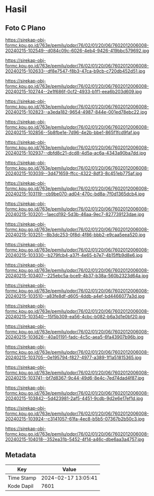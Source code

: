 # Hasil

## Foto C Plano

https://sirekap-obj-formc.kpu.go.id/763e/pemilu/pdpr/76/02/01/20/06/7602012006008-20240215-102549--d084c09c-6026-4eb4-9426-419bbc579692.jpg

https://sirekap-obj-formc.kpu.go.id/763e/pemilu/pdpr/76/02/01/20/06/7602012006008-20240215-102633--df8e7547-f8b3-47ca-b9cb-c720db452d51.jpg

https://sirekap-obj-formc.kpu.go.id/763e/pemilu/pdpr/76/02/01/20/06/7602012006008-20240215-102744--2e1f686f-0cf2-4933-b1f1-eea6b203d609.jpg

https://sirekap-obj-formc.kpu.go.id/763e/pemilu/pdpr/76/02/01/20/06/7602012006008-20240215-102823--a3eda182-9654-4987-844e-001ed78ebc22.jpg

https://sirekap-obj-formc.kpu.go.id/763e/pemilu/pdpr/76/02/01/20/06/7602012006008-20240215-102856--5b8fbe1e-7d96-4e2b-bbe1-865f1fcd9faf.jpg

https://sirekap-obj-formc.kpu.go.id/763e/pemilu/pdpr/76/02/01/20/06/7602012006008-20240215-102937--dbfd8c21-dcd8-4d5a-ac6a-4343a90ba7dd.jpg

https://sirekap-obj-formc.kpu.go.id/763e/pemilu/pdpr/76/02/01/20/06/7602012006008-20240215-103039--3d471659-ffcc-4322-8df3-8c451eb775af.jpg

https://sirekap-obj-formc.kpu.go.id/763e/pemilu/pdpr/76/02/01/20/06/7602012006008-20240215-103119--cb9be070-ad04-470c-bd8a-7f0d1365dcb4.jpg

https://sirekap-obj-formc.kpu.go.id/763e/pemilu/pdpr/76/02/01/20/06/7602012006008-20240215-103201--1aecd192-5d3b-46aa-9ec7-827739123dae.jpg

https://sirekap-obj-formc.kpu.go.id/763e/pemilu/pdpr/76/02/01/20/06/7602012006008-20240215-103251--8b3dc253-0f8d-4f86-bbb2-e9caa5eea520.jpg

https://sirekap-obj-formc.kpu.go.id/763e/pemilu/pdpr/76/02/01/20/06/7602012006008-20240215-103330--b279fcb4-a37f-4e65-b7e7-4b15ffb9d8e6.jpg

https://sirekap-obj-formc.kpu.go.id/763e/pemilu/pdpr/76/02/01/20/06/7602012006008-20240215-103407--225ebc5a-bce9-4b37-b38a-560b2323d64a.jpg

https://sirekap-obj-formc.kpu.go.id/763e/pemilu/pdpr/76/02/01/20/06/7602012006008-20240215-103510--a83fe8df-d605-4ddb-a4ef-bd4466077a3d.jpg

https://sirekap-obj-formc.kpu.go.id/763e/pemilu/pdpr/76/02/01/20/06/7602012006008-20240215-103540--15f5b309-ea56-4cbc-b082-b6a3d1e0bf20.jpg

https://sirekap-obj-formc.kpu.go.id/763e/pemilu/pdpr/76/02/01/20/06/7602012006008-20240215-103626--40a01191-fadc-4c5c-aea5-6fa43907b96b.jpg

https://sirekap-obj-formc.kpu.go.id/763e/pemilu/pdpr/76/02/01/20/06/7602012006008-20240215-103705--0e195794-f827-4977-a389-1f1a51815365.jpg

https://sirekap-obj-formc.kpu.go.id/763e/pemilu/pdpr/76/02/01/20/06/7602012006008-20240215-103741--bf7d8367-9c44-49d6-8e4c-7ed74dad4f87.jpg

https://sirekap-obj-formc.kpu.go.id/763e/pemilu/pdpr/76/02/01/20/06/7602012006008-20240215-103842--5d423981-2af5-4451-9cdb-9d2e6e17ef1d.jpg

https://sirekap-obj-formc.kpu.go.id/763e/pemilu/pdpr/76/02/01/20/06/7602012006008-20240215-103924--c3141057-61fa-4ec8-b5b5-07367b2b50c3.jpg

https://sirekap-obj-formc.kpu.go.id/763e/pemilu/pdpr/76/02/01/20/06/7602012006008-20240215-104018--352ea31b-5452-4f14-a46c-dbe6aa3a4757.jpg


## Metadata

| Key        | Value               |
| ---------- | ------------------- |
| Time Stamp | 2024-02-17 13:05:41 |
| Kode Dapil | 7601                |




